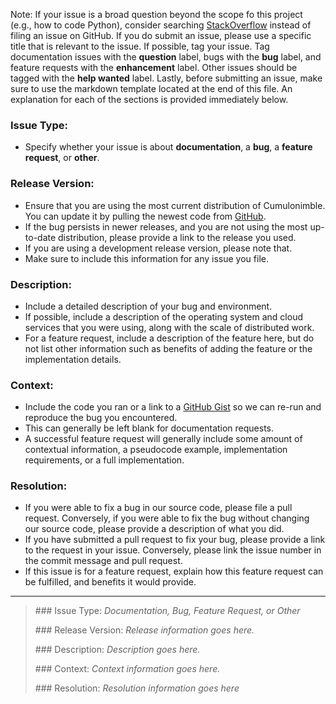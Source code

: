 Note: If your issue is a broad question beyond the scope fo this project (e.g., how to code Python), consider searching [StackOverflow](https://stackoverflow.com) instead of filing an issue on GitHub.
If you do submit an issue, please use a specific title that is relevant to the issue.
If possible, tag your issue.
Tag documentation issues with the **question** label, bugs with the **bug** label, and feature requests with the **enhancement** label.
Other issues should be tagged with the **help wanted** label.
Lastly, before submitting an issue, make sure to use the markdown template located at the end of this file.
An explanation for each of the sections is provided immediately below.

### Issue Type:
- Specify whether your issue is about **documentation**, a **bug**, a **feature request**, or **other**.

### Release Version:
- Ensure that you are using the most current distribution of Cumulonimble. You can update it by pulling the newest code from [GitHub](https://github.com/kosticlab/cumulonimble).
- If the bug persists in newer releases, and you are not using the most up-to-date distribution, please provide a link to the release you used.
- If you are using a development release version, please note that.
- Make sure to include this information for any issue you file.

### Description:
- Include a detailed description of your bug and environment.
- If possible, include a description of the operating system and cloud services that you were using, along with the scale of distributed work.
- For a feature request, include a description of the feature here, but do not list other information such as benefits of adding the feature or the implementation details.

### Context:
- Include the code you ran or a link to a [GitHub Gist](https://gist.github.com/) so we can re-run and reproduce the bug you encountered.
- This can generally be left blank for documentation requests.
- A successful feature request will generally include some amount of contextual information, a pseudocode example, implementation requirements, or a full implementation.

### Resolution:
- If you were able to fix a bug in our source code, please file a pull request. Conversely, if you were able to fix the bug without changing our source code, please provide a description of what you did.
- If you have submitted a pull request to fix your bug, please provide a link to the request in your issue. Conversely, please link the issue number in the commit message and pull request.
- If this issue is for a feature request, explain how this feature request can be fulfilled, and benefits it would provide.

---

> \### Issue Type:
> *Documentation, Bug, Feature Request, or Other*
>
> \### Release Version:
> *Release information goes here.*
>
> \### Description:
> *Description goes here.*
>
> \### Context:
> *Context information goes here.*
>
> \### Resolution:
> *Resolution information goes here*
>
